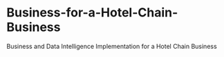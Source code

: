 # Business-for-a-Hotel-Chain-Business
Business and Data Intelligence Implementation for a Hotel Chain Business
